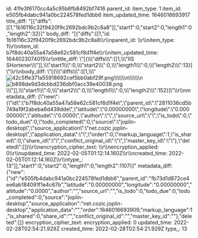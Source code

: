 id: 41fe3f6170cc4a5c95b6fb8492bf7416
parent_id: 
item_type: 1
item_id: e505fb4dabc941a0bc224578fed1dbb6
item_updated_time: 1646016693917
title_diff: "[{\"diffs\":[[1,\"1b16116c32f9420f9c2692bdc9b2c8a8\"]],\"start1\":0,\"start2\":0,\"length1\":0,\"length2\":32}]"
body_diff: "[{\"diffs\":[[1,\"id: 1b16116c32f9420f9c2692bdc9b2c8a8\\\r\\\nparent_id: \\\r\\\nitem_type: 1\\\r\\\nitem_id: b7f8dc40a55a47a58e62c581cf8d1f4e\\\r\\\nitem_updated_time: 1644023074015\\\r\\\ntitle_diff: \\\"[{\\\\\\\"diffs\\\\\\\":[[1,\\\\\\\"IIS SHortener\\\\\\\"]],\\\\\\\"start1\\\\\\\":0,\\\\\\\"start2\\\\\\\":0,\\\\\\\"length1\\\\\\\":0,\\\\\\\"length2\\\\\\\":13}]\\\"\\\r\\\nbody_diff: \\\"[{\\\\\\\"diffs\\\\\\\":[[1,\\\\\\\"![42c5ffe371a55918692cef5bb0abf29f.png](:/68ccbcf48b2e44cc811d0bf235d9c6aa)\\\\\\\\\\\\\n\\\\\\\\\\\\\n![b898de9d3dcbbd236dbf0acc39e40038.png](:/a2bd6e1477474b089a58e5ed502af0f7)\\\\\\\"]],\\\\\\\"start1\\\\\\\":0,\\\\\\\"start2\\\\\\\":0,\\\\\\\"length1\\\\\\\":0,\\\\\\\"length2\\\\\\\":152}]\\\"\\\r\\\nmetadata_diff: {\\\"new\\\":{\\\"id\\\":\\\"b7f8dc40a55a47a58e62c581cf8d1f4e\\\",\\\"parent_id\\\":\\\"2811036cd5b749a19f2abeba6d439dde\\\",\\\"latitude\\\":\\\"0.00000000\\\",\\\"longitude\\\":\\\"0.00000000\\\",\\\"altitude\\\":\\\"0.0000\\\",\\\"author\\\":\\\"\\\",\\\"source_url\\\":\\\"\\\",\\\"is_todo\\\":0,\\\"todo_due\\\":0,\\\"todo_completed\\\":0,\\\"source\\\":\\\"joplin-desktop\\\",\\\"source_application\\\":\\\"net.cozic.joplin-desktop\\\",\\\"application_data\\\":\\\"\\\",\\\"order\\\":0,\\\"markup_language\\\":1,\\\"is_shared\\\":0,\\\"share_id\\\":\\\"\\\",\\\"conflict_original_id\\\":\\\"\\\",\\\"master_key_id\\\":\\\"\\\"},\\\"deleted\\\":[]}\\\r\\\nencryption_cipher_text: \\\r\\\nencryption_applied: 0\\\r\\\nupdated_time: 2022-02-05T01:12:14.160Z\\\r\\\ncreated_time: 2022-02-05T01:12:14.160Z\\\r\\\ntype_: 13\"]],\"start1\":0,\"start2\":0,\"length1\":0,\"length2\":1107}]"
metadata_diff: {"new":{"id":"e505fb4dabc941a0bc224578fed1dbb6","parent_id":"fb73d1d872ce4ee6ab184091f1e4c67b","latitude":"0.00000000","longitude":"0.00000000","altitude":"0.0000","author":"","source_url":"","is_todo":0,"todo_due":0,"todo_completed":0,"source":"joplin-desktop","source_application":"net.cozic.joplin-desktop","application_data":"","order":1646016693909,"markup_language":1,"is_shared":0,"share_id":"","conflict_original_id":"","master_key_id":""},"deleted":[]}
encryption_cipher_text: 
encryption_applied: 0
updated_time: 2022-02-28T02:54:21.929Z
created_time: 2022-02-28T02:54:21.929Z
type_: 13